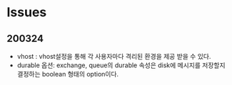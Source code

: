 # Issues

## 200324

* vhost : vhost설정을 통해 각 사용자마다 격리된 환경을 제공 받을 수 있다.
* durable 옵션: exchange, queue의 durable 속성은 disk에 메시지를 저장할지 결정하는 boolean 형태의 option이다.